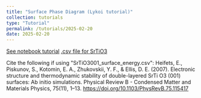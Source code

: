 ```yaml
---
title: "Surface Phase Diagram (Lykoi tutorial)"
collection: tutorials
type: "Tutorial"
permalink: /tutorials/2025-02-20
date: 2025-02-20
---
```


[See notebook tutorial](http://CifLord.github.io/files/notebooks/surface_phase_diagram.html)
<a id="raw-url" href="http://CifLord.github.io/tutorial_ipynb/SrTiO3001_surface_energy.csv"> .csv file for SrTiO3 </a>

Cite the following if using "SrTiO3001_surface_energy.csv":
Heifets, E., Piskunov, S., Kotomin, E. A., Zhukovskii, Y. F., & Ellis, D. E. (2007). Electronic structure and thermodynamic stability of double-layered SrTi O3 (001) surfaces: Ab initio simulations. Physical Review B - Condensed Matter and Materials Physics, 75(11), 1–13. https://doi.org/10.1103/PhysRevB.75.115417
